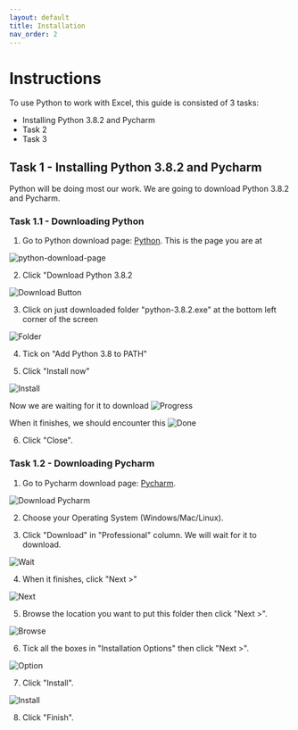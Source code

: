 ```yaml
---
layout: default
title: Installation
nav_order: 2
---
```


# Instructions
To use Python to work with Excel, this guide is consisted of 3 tasks:
* Installing Python 3.8.2 and Pycharm
* Task 2
* Task 3




## Task 1 - Installing Python 3.8.2 and Pycharm
Python will be doing most our work. We are going to download Python 3.8.2 and Pycharm.

### Task 1.1 - Downloading Python
1. Go to Python download page: [Python](https://www.python.org/downloads/).
This is the page you are at
<img src="./assets/images/python-download-page.png" alt="python-download-page" width="auto" height="auto">

2. Click "Download Python 3.8.2
<img src="./assets/images/download-button%20.png" alt="Download Button" width=auto height=auto>

3. Click on just downloaded folder "python-3.8.2.exe" at the bottom left corner of the screen
<img src="./assets/images/folder.png" alt="Folder" width=auto height=auto>

4. Tick on "Add Python 3.8 to PATH"

5. Click "Install now"
<img src="./assets/images/install.png" alt="Install" width=auto height=auto>

Now we are waiting for it to download
<img src="./assets/images/set-up-progress.png" alt="Progress" width=auto height=auto>

When it finishes, we should encounter this
<img src="./assets/images/done.png" alt="Done" width=auto height=auto>

6. Click "Close".

### Task 1.2 - Downloading Pycharm
1. Go to Pycharm download page: [Pycharm](https://www.jetbrains.com/pycharm/download/#section=windows).
<img src="./assets/images/download-pycharm.png" alt="Download Pycharm" width=auto height=auto>

2. Choose your Operating System (Windows/Mac/Linux).

3. Click "Download" in "Professional" column.
We will wait for it to download.
<img src="./assets/images/pycharmwait.png" alt="Wait" width=auto height=auto>

4. When it finishes, click "Next >"
<img src="./assets/images/next.png" alt="Next" width=auto height=auto>

5. Browse the location you want to put this folder then click "Next >".
<img src="./assets/images/browse-location.png" alt="Browse" width=auto height=auto>

6. Tick all the boxes in "Installation Options" then click "Next >".
<img src="./assets/images/installation-option.png" alt="Option" width=auto height=auto>

7. Click "Install".
<img src="./assets/images/install-it.png" alt="Install" width=auto height=auto>

8. Click "Finish".
